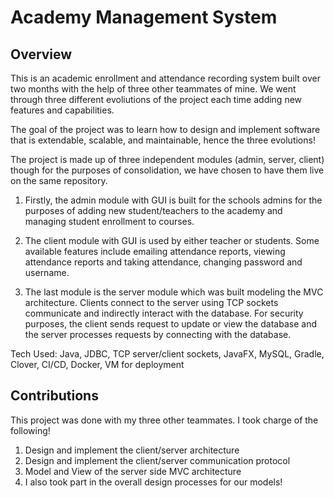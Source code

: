 # Academy Management System

## Overview 

This is an academic enrollment and attendance recording system built over two months with the help of three other teammates of mine. We went through three different evoliutions of the project each time adding new features and capabilities. 

The goal of the project was to learn how to design and implement software that is extendable, scalable, and maintainable, hence the three evolutions! 

The project is made up of three independent modules (admin, server, client) though for the purposes of consolidation, we have chosen to have them live on the same repository. 

  1. Firstly, the admin module with GUI is built for the schools admins for the purposes of adding new student/teachers to the academy and managing student enrollment to courses. 

  2. The client module with GUI is used by either teacher or students. Some available features include emailing attendance reports, viewing attendance reports and taking attendance, changing password and username. 

  3. The last module is the server module which was built modeling the MVC architecture. Clients connect to the server using TCP sockets communicate and indirectly interact with the database. For security purposes, the client sends request to update or view the database and the server processes requests by connecting with the database.  

Tech Used: Java, JDBC, TCP server/client sockets, JavaFX, MySQL, Gradle, Clover, CI/CD, Docker, VM for deployment

## Contributions

This project was done with my three other teammates. I took charge of the following! 

1. Design and implement the client/server architecture
2. Design and implement the client/server communication protocol 
3. Model and View of the server side MVC architecture
4. I also took part in the overall design processes for our models! 
